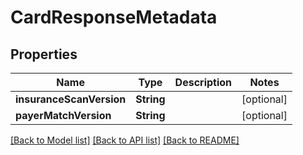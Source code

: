 # CardResponseMetadata

## Properties
Name | Type | Description | Notes
------------ | ------------- | ------------- | -------------
**insuranceScanVersion** | **String** |  | [optional] 
**payerMatchVersion** | **String** |  | [optional] 

[[Back to Model list]](../README.md#documentation-for-models) [[Back to API list]](../README.md#documentation-for-api-endpoints) [[Back to README]](../README.md)


